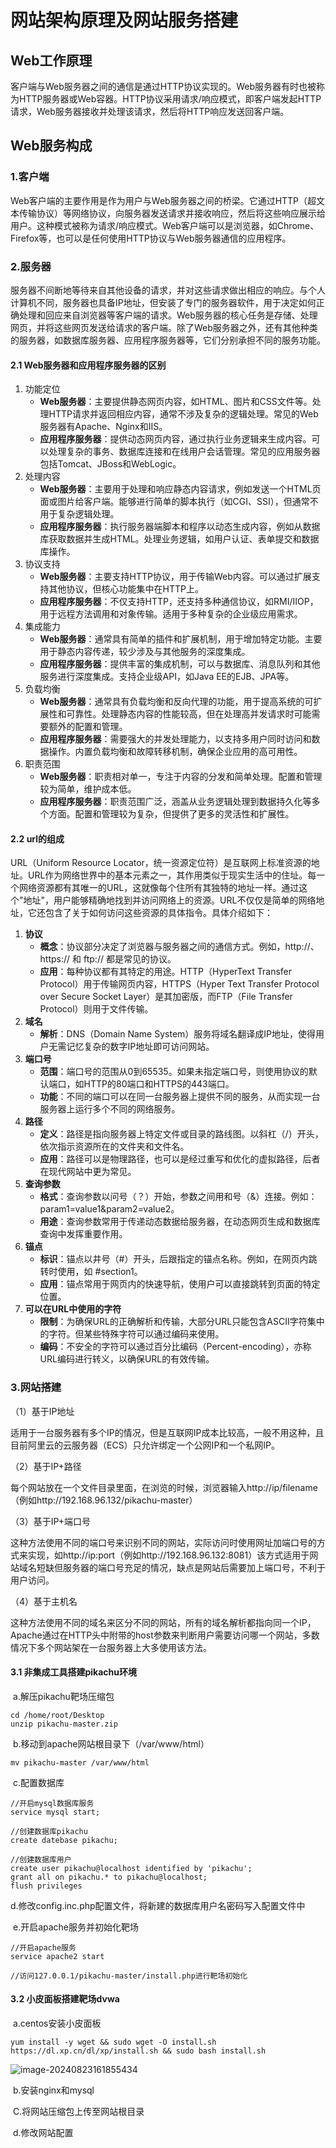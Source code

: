 # 网站架构原理及网站服务搭建

## Web工作原理

​	客户端与Web服务器之间的通信是通过HTTP协议实现的。Web服务器有时也被称为HTTP服务器或Web容器。HTTP协议采用请求/响应模式，即客户端发起HTTP请求，Web服务器接收并处理该请求，然后将HTTP响应发送回客户端。

## Web服务构成

### 1.客户端

​	Web客户端的主要作用是作为用户与Web服务器之间的桥梁。它通过HTTP（超文本传输协议）等网络协议，向服务器发送请求并接收响应，然后将这些响应展示给用户。这种模式被称为请求/响应模式。Web客户端可以是浏览器，如Chrome、Firefox等，也可以是任何使用HTTP协议与Web服务器通信的应用程序。

### 2.服务器

​	服务器不间断地等待来自其他设备的请求，并对这些请求做出相应的响应。与个人计算机不同，服务器也具备IP地址，但安装了专门的服务器软件，用于决定如何正确处理和回应来自浏览器等客户端的请求。Web服务器的核心任务是存储、处理网页，并将这些网页发送给请求的客户端。除了Web服务器之外，还有其他种类的服务器，如数据库服务器、应用程序服务器等，它们分别承担不同的服务功能。

#### 2.1 Web服务器和应用程序服务器的区别

1. 功能定位
   - **Web服务器**：主要提供静态网页内容，如HTML、图片和CSS文件等。处理HTTP请求并返回相应内容，通常不涉及复杂的逻辑处理。常见的Web服务器有Apache、Nginx和IIS。
   - **应用程序服务器**：提供动态网页内容，通过执行业务逻辑来生成内容。可以处理复杂的事务、数据库连接和在线用户会话管理。常见的应用服务器包括Tomcat、JBoss和WebLogic。
2. 处理内容
   - **Web服务器**：主要用于处理和响应静态内容请求，例如发送一个HTML页面或图片给客户端。能够进行简单的脚本执行（如CGI、SSI），但通常不用于复杂逻辑处理。
   - **应用程序服务器**：执行服务器端脚本和程序以动态生成内容，例如从数据库获取数据并生成HTML。处理业务逻辑，如用户认证、表单提交和数据库操作。
3. 协议支持
   - **Web服务器**：主要支持HTTP协议，用于传输Web内容。可以通过扩展支持其他协议，但核心功能集中在HTTP上。
   - **应用程序服务器**：不仅支持HTTP，还支持多种通信协议，如RMI/IIOP，用于远程方法调用和对象传输。适用于多种复杂的企业级应用需求。
4. 集成能力
   - **Web服务器**：通常具有简单的插件和扩展机制，用于增加特定功能。主要用于静态内容传递，较少涉及与其他服务的深度集成。
   - **应用程序服务器**：提供丰富的集成机制，可以与数据库、消息队列和其他服务进行深度集成。支持企业级API，如Java EE的EJB、JPA等。
5. 负载均衡
   - **Web服务器**：通常具有负载均衡和反向代理的功能，用于提高系统的可扩展性和可靠性。处理静态内容的性能较高，但在处理高并发请求时可能需要额外的配置和管理。
   - **应用程序服务器**：需要强大的并发处理能力，以支持多用户同时访问和数据操作。内置负载均衡和故障转移机制，确保企业应用的高可用性。
6. 职责范围
   - **Web服务器**：职责相对单一，专注于内容的分发和简单处理。配置和管理较为简单，维护成本低。
   - **应用程序服务器**：职责范围广泛，涵盖从业务逻辑处理到数据持久化等多个方面。配置和管理较为复杂，但提供了更多的灵活性和扩展性。

#### 2.2 url的组成

URL（Uniform Resource Locator，统一资源定位符）是互联网上标准资源的地址。URL作为网络世界中的基本元素之一，其作用类似于现实生活中的住址。每一个网络资源都有其唯一的URL，这就像每个住所有其独特的地址一样。通过这个"地址"，用户能够精确地找到并访问网络上的资源。URL不仅仅是简单的网络地址，它还包含了关于如何访问这些资源的具体指令。具体介绍如下：

1. **协议**
   - **概念**：协议部分决定了浏览器与服务器之间的通信方式。例如，http://、https:// 和 ftp:// 都是常见的协议。
   - **应用**：每种协议都有其特定的用途。HTTP（HyperText Transfer Protocol）用于传输网页内容，HTTPS（Hyper Text Transfer Protocol over Secure Socket Layer）是其加密版，而FTP（File Transfer Protocol）则用于文件传输。
2. **域名**
   - **解析**：DNS（Domain Name System）服务将域名翻译成IP地址，使得用户无需记忆复杂的数字IP地址即可访问网站。
3. **端口号**
   - **范围**：端口号的范围从0到65535。如果未指定端口号，则使用协议的默认端口，如HTTP的80端口和HTTPS的443端口。
   - **功能**：不同的端口可以在同一台服务器上提供不同的服务，从而实现一台服务器上运行多个不同的网络服务。
4. **路径**
   - **定义**：路径是指向服务器上特定文件或目录的路线图。以斜杠（/）开头，依次指示资源所在的文件夹和文件名。
   - **应用**：路径可以是物理路径，也可以是经过重写和优化的虚拟路径，后者在现代网站中更为常见。
5. **查询参数**
   - **格式**：查询参数以问号（？）开始，参数之间用和号（&）连接。例如：param1=value1&param2=value2。
   - **用途**：查询参数常用于传递动态数据给服务器，在动态网页生成和数据库查询中发挥重要作用。
6. **锚点**
   - **标识**：锚点以井号（#）开头，后跟指定的锚点名称。例如，在网页内跳转时使用，如 #section1。
   - **应用**：锚点常用于网页内的快速导航，使用户可以直接跳转到页面的特定位置。
7. **可以在URL中使用的字符**
   - **限制**：为确保URL的正确解析和传输，大部分URL只能包含ASCII字符集中的字符。但某些特殊字符可以通过编码来使用。
   - **编码**：不安全的字符可以通过百分比编码（Percent-encoding），亦称URL编码进行转义，以确保URL的有效传输。

### 3.网站搭建

（1）基于IP地址

​	适用于一台服务器有多个IP的情况，但是互联网IP成本比较高，一般不用这种，且目前阿里云的云服务器（ECS）只允许绑定一个公网IP和一个私网IP。

（2）基于IP+路径

​	每个网站放在一个文件目录里面，在浏览的时候，浏览器输入http://ip/filename（例如http://192.168.96.132/pikachu-master）

（3）基于IP+端口号

​	这种方法使用不同的端口号来识别不同的网站，实际访问时使用网址加端口号的方式来实现，如http://ip:port（例如http://192.168.96.132:8081）该方式适用于网站域名短缺但服务器的端口号充足的情况，缺点是网站后需要加上端口号，不利于用户访问。

（4）基于主机名

​	这种方法使用不同的域名来区分不同的网站，所有的域名解析都指向同一个IP，Apache通过在HTTP头中附带的host参数来判断用户需要访问哪一个网站，多数情况下多个网站架在一台服务器上大多使用该方法。

#### 3.1 非集成工具搭建pikachu环境

​	a.解压pikachu靶场压缩包

```
cd /home/root/Desktop
unzip pikachu-master.zip
```

​	b.移动到apache网站根目录下（/var/www/html）

```
mv pikachu-master /var/www/html
```

​	c.配置数据库

```
//开启mysql数据库服务
service mysql start;

//创建数据库pikachu
create datebase pikachu;

//创建数据库用户
create user pikachu@localhost identified by 'pikachu';
grant all on pikachu.* to pikachu@localhost;
flush privileges
```

​	d.修改config.inc.php配置文件，将新建的数据库用户名密码写入配置文件中

​	e.开启apache服务并初始化靶场

```
//开启apache服务
service apache2 start

//访问127.0.0.1/pikachu-master/install.php进行靶场初始化
```

#### 3.2 小皮面板搭建靶场dvwa

​	a.centos安装小皮面板

```
yum install -y wget && sudo wget -O install.sh https://dl.xp.cn/dl/xp/install.sh && sudo bash install.sh
```

![image-20240823161855434](C:\Users\14775\AppData\Roaming\Typora\typora-user-images\image-20240823161855434.png)

​	b.安装nginx和mysql

​	C.将网站压缩包上传至网站根目录

​	d.修改网站配置

